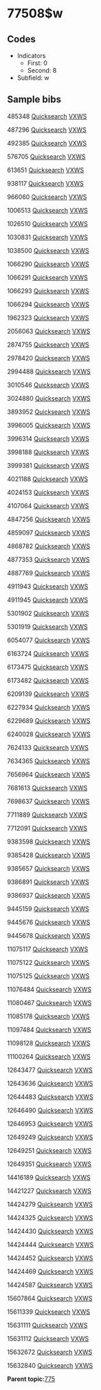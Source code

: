 # 77508$w

## Codes

-   Indicators
    -   First: 0
    -   Second: 8
-   Subfield: w

## Sample bibs

485348 [Quicksearch](https://search.library.yale.edu/catalog/485348) [VXWS](http://prodorbis.library.yale.edu:7014/vxws/GetHoldingsService?bibId=485348)

487296 [Quicksearch](https://search.library.yale.edu/catalog/487296) [VXWS](http://prodorbis.library.yale.edu:7014/vxws/GetHoldingsService?bibId=487296)

492385 [Quicksearch](https://search.library.yale.edu/catalog/492385) [VXWS](http://prodorbis.library.yale.edu:7014/vxws/GetHoldingsService?bibId=492385)

576705 [Quicksearch](https://search.library.yale.edu/catalog/576705) [VXWS](http://prodorbis.library.yale.edu:7014/vxws/GetHoldingsService?bibId=576705)

613651 [Quicksearch](https://search.library.yale.edu/catalog/613651) [VXWS](http://prodorbis.library.yale.edu:7014/vxws/GetHoldingsService?bibId=613651)

938117 [Quicksearch](https://search.library.yale.edu/catalog/938117) [VXWS](http://prodorbis.library.yale.edu:7014/vxws/GetHoldingsService?bibId=938117)

966060 [Quicksearch](https://search.library.yale.edu/catalog/966060) [VXWS](http://prodorbis.library.yale.edu:7014/vxws/GetHoldingsService?bibId=966060)

1006513 [Quicksearch](https://search.library.yale.edu/catalog/1006513) [VXWS](http://prodorbis.library.yale.edu:7014/vxws/GetHoldingsService?bibId=1006513)

1026510 [Quicksearch](https://search.library.yale.edu/catalog/1026510) [VXWS](http://prodorbis.library.yale.edu:7014/vxws/GetHoldingsService?bibId=1026510)

1030831 [Quicksearch](https://search.library.yale.edu/catalog/1030831) [VXWS](http://prodorbis.library.yale.edu:7014/vxws/GetHoldingsService?bibId=1030831)

1038500 [Quicksearch](https://search.library.yale.edu/catalog/1038500) [VXWS](http://prodorbis.library.yale.edu:7014/vxws/GetHoldingsService?bibId=1038500)

1066290 [Quicksearch](https://search.library.yale.edu/catalog/1066290) [VXWS](http://prodorbis.library.yale.edu:7014/vxws/GetHoldingsService?bibId=1066290)

1066291 [Quicksearch](https://search.library.yale.edu/catalog/1066291) [VXWS](http://prodorbis.library.yale.edu:7014/vxws/GetHoldingsService?bibId=1066291)

1066293 [Quicksearch](https://search.library.yale.edu/catalog/1066293) [VXWS](http://prodorbis.library.yale.edu:7014/vxws/GetHoldingsService?bibId=1066293)

1066294 [Quicksearch](https://search.library.yale.edu/catalog/1066294) [VXWS](http://prodorbis.library.yale.edu:7014/vxws/GetHoldingsService?bibId=1066294)

1962323 [Quicksearch](https://search.library.yale.edu/catalog/1962323) [VXWS](http://prodorbis.library.yale.edu:7014/vxws/GetHoldingsService?bibId=1962323)

2056063 [Quicksearch](https://search.library.yale.edu/catalog/2056063) [VXWS](http://prodorbis.library.yale.edu:7014/vxws/GetHoldingsService?bibId=2056063)

2874755 [Quicksearch](https://search.library.yale.edu/catalog/2874755) [VXWS](http://prodorbis.library.yale.edu:7014/vxws/GetHoldingsService?bibId=2874755)

2978420 [Quicksearch](https://search.library.yale.edu/catalog/2978420) [VXWS](http://prodorbis.library.yale.edu:7014/vxws/GetHoldingsService?bibId=2978420)

2994488 [Quicksearch](https://search.library.yale.edu/catalog/2994488) [VXWS](http://prodorbis.library.yale.edu:7014/vxws/GetHoldingsService?bibId=2994488)

3010546 [Quicksearch](https://search.library.yale.edu/catalog/3010546) [VXWS](http://prodorbis.library.yale.edu:7014/vxws/GetHoldingsService?bibId=3010546)

3024880 [Quicksearch](https://search.library.yale.edu/catalog/3024880) [VXWS](http://prodorbis.library.yale.edu:7014/vxws/GetHoldingsService?bibId=3024880)

3893952 [Quicksearch](https://search.library.yale.edu/catalog/3893952) [VXWS](http://prodorbis.library.yale.edu:7014/vxws/GetHoldingsService?bibId=3893952)

3996005 [Quicksearch](https://search.library.yale.edu/catalog/3996005) [VXWS](http://prodorbis.library.yale.edu:7014/vxws/GetHoldingsService?bibId=3996005)

3996314 [Quicksearch](https://search.library.yale.edu/catalog/3996314) [VXWS](http://prodorbis.library.yale.edu:7014/vxws/GetHoldingsService?bibId=3996314)

3998188 [Quicksearch](https://search.library.yale.edu/catalog/3998188) [VXWS](http://prodorbis.library.yale.edu:7014/vxws/GetHoldingsService?bibId=3998188)

3999381 [Quicksearch](https://search.library.yale.edu/catalog/3999381) [VXWS](http://prodorbis.library.yale.edu:7014/vxws/GetHoldingsService?bibId=3999381)

4021188 [Quicksearch](https://search.library.yale.edu/catalog/4021188) [VXWS](http://prodorbis.library.yale.edu:7014/vxws/GetHoldingsService?bibId=4021188)

4024153 [Quicksearch](https://search.library.yale.edu/catalog/4024153) [VXWS](http://prodorbis.library.yale.edu:7014/vxws/GetHoldingsService?bibId=4024153)

4107064 [Quicksearch](https://search.library.yale.edu/catalog/4107064) [VXWS](http://prodorbis.library.yale.edu:7014/vxws/GetHoldingsService?bibId=4107064)

4847256 [Quicksearch](https://search.library.yale.edu/catalog/4847256) [VXWS](http://prodorbis.library.yale.edu:7014/vxws/GetHoldingsService?bibId=4847256)

4859097 [Quicksearch](https://search.library.yale.edu/catalog/4859097) [VXWS](http://prodorbis.library.yale.edu:7014/vxws/GetHoldingsService?bibId=4859097)

4868782 [Quicksearch](https://search.library.yale.edu/catalog/4868782) [VXWS](http://prodorbis.library.yale.edu:7014/vxws/GetHoldingsService?bibId=4868782)

4877353 [Quicksearch](https://search.library.yale.edu/catalog/4877353) [VXWS](http://prodorbis.library.yale.edu:7014/vxws/GetHoldingsService?bibId=4877353)

4887769 [Quicksearch](https://search.library.yale.edu/catalog/4887769) [VXWS](http://prodorbis.library.yale.edu:7014/vxws/GetHoldingsService?bibId=4887769)

4911943 [Quicksearch](https://search.library.yale.edu/catalog/4911943) [VXWS](http://prodorbis.library.yale.edu:7014/vxws/GetHoldingsService?bibId=4911943)

4911945 [Quicksearch](https://search.library.yale.edu/catalog/4911945) [VXWS](http://prodorbis.library.yale.edu:7014/vxws/GetHoldingsService?bibId=4911945)

5301902 [Quicksearch](https://search.library.yale.edu/catalog/5301902) [VXWS](http://prodorbis.library.yale.edu:7014/vxws/GetHoldingsService?bibId=5301902)

5301919 [Quicksearch](https://search.library.yale.edu/catalog/5301919) [VXWS](http://prodorbis.library.yale.edu:7014/vxws/GetHoldingsService?bibId=5301919)

6054077 [Quicksearch](https://search.library.yale.edu/catalog/6054077) [VXWS](http://prodorbis.library.yale.edu:7014/vxws/GetHoldingsService?bibId=6054077)

6163724 [Quicksearch](https://search.library.yale.edu/catalog/6163724) [VXWS](http://prodorbis.library.yale.edu:7014/vxws/GetHoldingsService?bibId=6163724)

6173475 [Quicksearch](https://search.library.yale.edu/catalog/6173475) [VXWS](http://prodorbis.library.yale.edu:7014/vxws/GetHoldingsService?bibId=6173475)

6173482 [Quicksearch](https://search.library.yale.edu/catalog/6173482) [VXWS](http://prodorbis.library.yale.edu:7014/vxws/GetHoldingsService?bibId=6173482)

6209139 [Quicksearch](https://search.library.yale.edu/catalog/6209139) [VXWS](http://prodorbis.library.yale.edu:7014/vxws/GetHoldingsService?bibId=6209139)

6227934 [Quicksearch](https://search.library.yale.edu/catalog/6227934) [VXWS](http://prodorbis.library.yale.edu:7014/vxws/GetHoldingsService?bibId=6227934)

6229689 [Quicksearch](https://search.library.yale.edu/catalog/6229689) [VXWS](http://prodorbis.library.yale.edu:7014/vxws/GetHoldingsService?bibId=6229689)

6240028 [Quicksearch](https://search.library.yale.edu/catalog/6240028) [VXWS](http://prodorbis.library.yale.edu:7014/vxws/GetHoldingsService?bibId=6240028)

7624133 [Quicksearch](https://search.library.yale.edu/catalog/7624133) [VXWS](http://prodorbis.library.yale.edu:7014/vxws/GetHoldingsService?bibId=7624133)

7634365 [Quicksearch](https://search.library.yale.edu/catalog/7634365) [VXWS](http://prodorbis.library.yale.edu:7014/vxws/GetHoldingsService?bibId=7634365)

7656964 [Quicksearch](https://search.library.yale.edu/catalog/7656964) [VXWS](http://prodorbis.library.yale.edu:7014/vxws/GetHoldingsService?bibId=7656964)

7681613 [Quicksearch](https://search.library.yale.edu/catalog/7681613) [VXWS](http://prodorbis.library.yale.edu:7014/vxws/GetHoldingsService?bibId=7681613)

7698637 [Quicksearch](https://search.library.yale.edu/catalog/7698637) [VXWS](http://prodorbis.library.yale.edu:7014/vxws/GetHoldingsService?bibId=7698637)

7711889 [Quicksearch](https://search.library.yale.edu/catalog/7711889) [VXWS](http://prodorbis.library.yale.edu:7014/vxws/GetHoldingsService?bibId=7711889)

7712091 [Quicksearch](https://search.library.yale.edu/catalog/7712091) [VXWS](http://prodorbis.library.yale.edu:7014/vxws/GetHoldingsService?bibId=7712091)

9383598 [Quicksearch](https://search.library.yale.edu/catalog/9383598) [VXWS](http://prodorbis.library.yale.edu:7014/vxws/GetHoldingsService?bibId=9383598)

9385428 [Quicksearch](https://search.library.yale.edu/catalog/9385428) [VXWS](http://prodorbis.library.yale.edu:7014/vxws/GetHoldingsService?bibId=9385428)

9385657 [Quicksearch](https://search.library.yale.edu/catalog/9385657) [VXWS](http://prodorbis.library.yale.edu:7014/vxws/GetHoldingsService?bibId=9385657)

9386891 [Quicksearch](https://search.library.yale.edu/catalog/9386891) [VXWS](http://prodorbis.library.yale.edu:7014/vxws/GetHoldingsService?bibId=9386891)

9386937 [Quicksearch](https://search.library.yale.edu/catalog/9386937) [VXWS](http://prodorbis.library.yale.edu:7014/vxws/GetHoldingsService?bibId=9386937)

9445159 [Quicksearch](https://search.library.yale.edu/catalog/9445159) [VXWS](http://prodorbis.library.yale.edu:7014/vxws/GetHoldingsService?bibId=9445159)

9445676 [Quicksearch](https://search.library.yale.edu/catalog/9445676) [VXWS](http://prodorbis.library.yale.edu:7014/vxws/GetHoldingsService?bibId=9445676)

9445678 [Quicksearch](https://search.library.yale.edu/catalog/9445678) [VXWS](http://prodorbis.library.yale.edu:7014/vxws/GetHoldingsService?bibId=9445678)

11075117 [Quicksearch](https://search.library.yale.edu/catalog/11075117) [VXWS](http://prodorbis.library.yale.edu:7014/vxws/GetHoldingsService?bibId=11075117)

11075122 [Quicksearch](https://search.library.yale.edu/catalog/11075122) [VXWS](http://prodorbis.library.yale.edu:7014/vxws/GetHoldingsService?bibId=11075122)

11075125 [Quicksearch](https://search.library.yale.edu/catalog/11075125) [VXWS](http://prodorbis.library.yale.edu:7014/vxws/GetHoldingsService?bibId=11075125)

11076484 [Quicksearch](https://search.library.yale.edu/catalog/11076484) [VXWS](http://prodorbis.library.yale.edu:7014/vxws/GetHoldingsService?bibId=11076484)

11080467 [Quicksearch](https://search.library.yale.edu/catalog/11080467) [VXWS](http://prodorbis.library.yale.edu:7014/vxws/GetHoldingsService?bibId=11080467)

11085178 [Quicksearch](https://search.library.yale.edu/catalog/11085178) [VXWS](http://prodorbis.library.yale.edu:7014/vxws/GetHoldingsService?bibId=11085178)

11097484 [Quicksearch](https://search.library.yale.edu/catalog/11097484) [VXWS](http://prodorbis.library.yale.edu:7014/vxws/GetHoldingsService?bibId=11097484)

11098128 [Quicksearch](https://search.library.yale.edu/catalog/11098128) [VXWS](http://prodorbis.library.yale.edu:7014/vxws/GetHoldingsService?bibId=11098128)

11100264 [Quicksearch](https://search.library.yale.edu/catalog/11100264) [VXWS](http://prodorbis.library.yale.edu:7014/vxws/GetHoldingsService?bibId=11100264)

12643477 [Quicksearch](https://search.library.yale.edu/catalog/12643477) [VXWS](http://prodorbis.library.yale.edu:7014/vxws/GetHoldingsService?bibId=12643477)

12643636 [Quicksearch](https://search.library.yale.edu/catalog/12643636) [VXWS](http://prodorbis.library.yale.edu:7014/vxws/GetHoldingsService?bibId=12643636)

12644483 [Quicksearch](https://search.library.yale.edu/catalog/12644483) [VXWS](http://prodorbis.library.yale.edu:7014/vxws/GetHoldingsService?bibId=12644483)

12646490 [Quicksearch](https://search.library.yale.edu/catalog/12646490) [VXWS](http://prodorbis.library.yale.edu:7014/vxws/GetHoldingsService?bibId=12646490)

12646953 [Quicksearch](https://search.library.yale.edu/catalog/12646953) [VXWS](http://prodorbis.library.yale.edu:7014/vxws/GetHoldingsService?bibId=12646953)

12649249 [Quicksearch](https://search.library.yale.edu/catalog/12649249) [VXWS](http://prodorbis.library.yale.edu:7014/vxws/GetHoldingsService?bibId=12649249)

12649251 [Quicksearch](https://search.library.yale.edu/catalog/12649251) [VXWS](http://prodorbis.library.yale.edu:7014/vxws/GetHoldingsService?bibId=12649251)

12649351 [Quicksearch](https://search.library.yale.edu/catalog/12649351) [VXWS](http://prodorbis.library.yale.edu:7014/vxws/GetHoldingsService?bibId=12649351)

14416189 [Quicksearch](https://search.library.yale.edu/catalog/14416189) [VXWS](http://prodorbis.library.yale.edu:7014/vxws/GetHoldingsService?bibId=14416189)

14421227 [Quicksearch](https://search.library.yale.edu/catalog/14421227) [VXWS](http://prodorbis.library.yale.edu:7014/vxws/GetHoldingsService?bibId=14421227)

14424279 [Quicksearch](https://search.library.yale.edu/catalog/14424279) [VXWS](http://prodorbis.library.yale.edu:7014/vxws/GetHoldingsService?bibId=14424279)

14424325 [Quicksearch](https://search.library.yale.edu/catalog/14424325) [VXWS](http://prodorbis.library.yale.edu:7014/vxws/GetHoldingsService?bibId=14424325)

14424430 [Quicksearch](https://search.library.yale.edu/catalog/14424430) [VXWS](http://prodorbis.library.yale.edu:7014/vxws/GetHoldingsService?bibId=14424430)

14424444 [Quicksearch](https://search.library.yale.edu/catalog/14424444) [VXWS](http://prodorbis.library.yale.edu:7014/vxws/GetHoldingsService?bibId=14424444)

14424452 [Quicksearch](https://search.library.yale.edu/catalog/14424452) [VXWS](http://prodorbis.library.yale.edu:7014/vxws/GetHoldingsService?bibId=14424452)

14424469 [Quicksearch](https://search.library.yale.edu/catalog/14424469) [VXWS](http://prodorbis.library.yale.edu:7014/vxws/GetHoldingsService?bibId=14424469)

14424587 [Quicksearch](https://search.library.yale.edu/catalog/14424587) [VXWS](http://prodorbis.library.yale.edu:7014/vxws/GetHoldingsService?bibId=14424587)

15607864 [Quicksearch](https://search.library.yale.edu/catalog/15607864) [VXWS](http://prodorbis.library.yale.edu:7014/vxws/GetHoldingsService?bibId=15607864)

15611339 [Quicksearch](https://search.library.yale.edu/catalog/15611339) [VXWS](http://prodorbis.library.yale.edu:7014/vxws/GetHoldingsService?bibId=15611339)

15631111 [Quicksearch](https://search.library.yale.edu/catalog/15631111) [VXWS](http://prodorbis.library.yale.edu:7014/vxws/GetHoldingsService?bibId=15631111)

15631112 [Quicksearch](https://search.library.yale.edu/catalog/15631112) [VXWS](http://prodorbis.library.yale.edu:7014/vxws/GetHoldingsService?bibId=15631112)

15632672 [Quicksearch](https://search.library.yale.edu/catalog/15632672) [VXWS](http://prodorbis.library.yale.edu:7014/vxws/GetHoldingsService?bibId=15632672)

15632840 [Quicksearch](https://search.library.yale.edu/catalog/15632840) [VXWS](http://prodorbis.library.yale.edu:7014/vxws/GetHoldingsService?bibId=15632840)

**Parent topic:**[775](../../tags/775/775.md)

